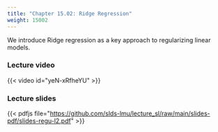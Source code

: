```yaml
---
title: "Chapter 15.02: Ridge Regression"
weight: 15002
---
```

We introduce Ridge regression as a key approach to regularizing linear models.

<!--more-->

### Lecture video

{{< video id="yeN-xRfheYU" >}}

### Lecture slides

{{< pdfjs file="https://github.com/slds-lmu/lecture_sl/raw/main/slides-pdf/slides-regu-l2.pdf" >}}

